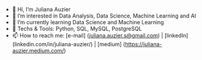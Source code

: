 - 👋 Hi, I’m Juliana Auzier
- 👀 I’m interested in Data Analysis, Data Science, Machine Learning and AI
- 🌱 I’m currently learning Data Science and Machine Learning
- 👯 Techs & Tools: Python, SQL, MySQL, PostgreSQL
- 📫 How to reach me: [e-mail] (juliana.auzier.s@gmail.com) | [linkedIn] (linkedin.com/in/juliana-auzier/) | [medium] (https://juliana-auzier.medium.com/)

<!---
Auzier17/Auzier17 is a ✨ special ✨ repository because its `README.md` (this file) appears on your GitHub profile.
You can click the Preview link to take a look at your changes.
--->
